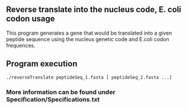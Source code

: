 ## ﻿Reverse translate into the nucleus code, E. coli codon usage
This program generates a gene that would be translated into a given peptide sequence using the nucleus genetic code and E.coli codon frequences. 

## Program execution
```
./reverseTranslate peptideSeq_1.fasta [ peptideSeq_2.fasta ...]
```

### More information can be found under Specification/Specifications.txt
